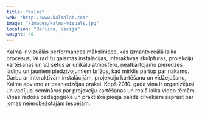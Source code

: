```yaml
---
title: "Kalma"
web: "http://www.kalmalab.com"
image: "/images/kalma-visuals.jpg"
location: "Berlīne, Vācija"
weight: 40
---
```


Kalma ir vizuālās performances māksliniece, kas izmanto reālā laika procesus, lai radītu gaismas instalācijas, interaktīvas skulptūras, projekciju kartēšanas un VJ setus ar unikālu atmosfēru, neatkārtojamu pieredzes lādiņu un jauniem piedzīvojumiem brīžos, kad mirklis pārtop par nākamo. Darbu ar interaktīvām instalācijām, projekciju kartēšanu un vīdžejošanu, Kalma apvieno ar pasniedzējas praksi. Kopš 2010. gada viņa ir organizējusi un vadījusi seminārus par projekciju kartēšanas un realā laika video tēmām. Viņas radošā pedagoģiskā un praktiskā pieeja palīdz cilvēkiem saprast par jomas neierobežotajām iespējām.
